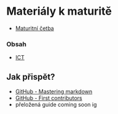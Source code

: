 # Materiály k maturitě

- [Maturitní četba](https://github.com/SPSOAFM-IT18/cetba)

### Obsah

- [ICT](https://github.com/SPSOAFM-IT18/maturita/tree/main/ICT)

## Jak přispět?
- [GitHub - Mastering markdown](https://guides.github.com/features/mastering-markdown/)
- [GitHub - First contributors](https://github.com/firstcontributions/first-contributions)
- přeložená guide coming soon ig